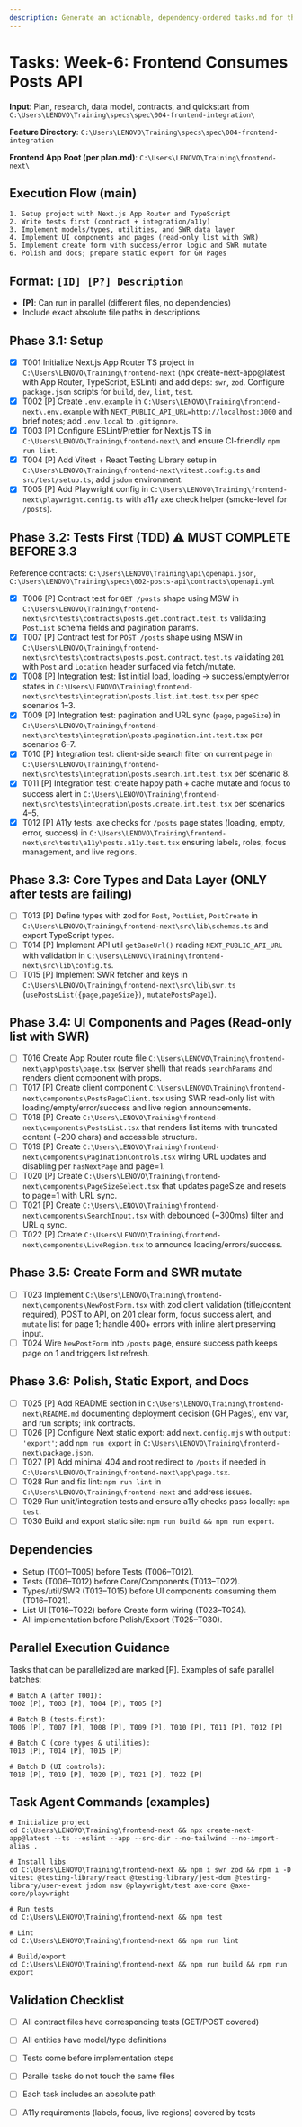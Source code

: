 ```yaml
---
description: Generate an actionable, dependency-ordered tasks.md for the feature based on available design artifacts.
---
```


# Tasks: Week-6: Frontend Consumes Posts API

**Input**: Plan, research, data model, contracts, and quickstart from `C:\Users\LENOVO\Training\specs\spec\004-frontend-integration\`

**Feature Directory**: `C:\Users\LENOVO\Training\specs\spec\004-frontend-integration`

**Frontend App Root (per plan.md)**: `C:\Users\LENOVO\Training\frontend-next\`

## Execution Flow (main)
```
1. Setup project with Next.js App Router and TypeScript
2. Write tests first (contract + integration/a11y)
3. Implement models/types, utilities, and SWR data layer
4. Implement UI components and pages (read-only list with SWR)
5. Implement create form with success/error logic and SWR mutate
6. Polish and docs; prepare static export for GH Pages
```

## Format: `[ID] [P?] Description`
- **[P]**: Can run in parallel (different files, no dependencies)
- Include exact absolute file paths in descriptions

## Phase 3.1: Setup
- [X] T001 Initialize Next.js App Router TS project in `C:\Users\LENOVO\Training\frontend-next` (npx create-next-app@latest with App Router, TypeScript, ESLint) and add deps: `swr`, `zod`. Configure `package.json` scripts for `build`, `dev`, `lint`, `test`.
- [X] T002 [P] Create `.env.example` in `C:\Users\LENOVO\Training\frontend-next\.env.example` with `NEXT_PUBLIC_API_URL=http://localhost:3000` and brief notes; add `.env.local` to `.gitignore`.
- [X] T003 [P] Configure ESLint/Prettier for Next.js TS in `C:\Users\LENOVO\Training\frontend-next\` and ensure CI-friendly `npm run lint`.
- [X] T004 [P] Add Vitest + React Testing Library setup in `C:\Users\LENOVO\Training\frontend-next\vitest.config.ts` and `src/test/setup.ts`; add `jsdom` environment.
- [X] T005 [P] Add Playwright config in `C:\Users\LENOVO\Training\frontend-next\playwright.config.ts` with a11y axe check helper (smoke-level for `/posts`).

## Phase 3.2: Tests First (TDD) ⚠️ MUST COMPLETE BEFORE 3.3
Reference contracts: `C:\Users\LENOVO\Training\api\openapi.json`, `C:\Users\LENOVO\Training\specs\002-posts-api\contracts\openapi.yml`

- [X] T006 [P] Contract test for `GET /posts` shape using MSW in `C:\Users\LENOVO\Training\frontend-next\src\tests\contracts\posts.get.contract.test.ts` validating `PostList` schema fields and pagination params.
- [X] T007 [P] Contract test for `POST /posts` shape using MSW in `C:\Users\LENOVO\Training\frontend-next\src\tests\contracts\posts.post.contract.test.ts` validating `201` with `Post` and `Location` header surfaced via fetch/mutate.
- [X] T008 [P] Integration test: list initial load, loading → success/empty/error states in `C:\Users\LENOVO\Training\frontend-next\src\tests\integration\posts.list.int.test.tsx` per spec scenarios 1–3.
- [X] T009 [P] Integration test: pagination and URL sync (`page`, `pageSize`) in `C:\Users\LENOVO\Training\frontend-next\src\tests\integration\posts.pagination.int.test.tsx` per scenarios 6–7.
- [X] T010 [P] Integration test: client-side search filter on current page in `C:\Users\LENOVO\Training\frontend-next\src\tests\integration\posts.search.int.test.tsx` per scenario 8.
- [X] T011 [P] Integration test: create happy path + cache mutate and focus to success alert in `C:\Users\LENOVO\Training\frontend-next\src\tests\integration\posts.create.int.test.tsx` per scenarios 4–5.
- [X] T012 [P] A11y tests: axe checks for `/posts` page states (loading, empty, error, success) in `C:\Users\LENOVO\Training\frontend-next\src\tests\a11y\posts.a11y.test.tsx` ensuring labels, roles, focus management, and live regions.

## Phase 3.3: Core Types and Data Layer (ONLY after tests are failing)
- [ ] T013 [P] Define types with zod for `Post`, `PostList`, `PostCreate` in `C:\Users\LENOVO\Training\frontend-next\src\lib\schemas.ts` and export TypeScript types.
- [ ] T014 [P] Implement API util `getBaseUrl()` reading `NEXT_PUBLIC_API_URL` with validation in `C:\Users\LENOVO\Training\frontend-next\src\lib\config.ts`.
- [ ] T015 [P] Implement SWR fetcher and keys in `C:\Users\LENOVO\Training\frontend-next\src\lib\swr.ts` (`usePostsList({page,pageSize})`, `mutatePostsPage1`).

## Phase 3.4: UI Components and Pages (Read-only list with SWR)
- [ ] T016 Create App Router route file `C:\Users\LENOVO\Training\frontend-next\app\posts\page.tsx` (server shell) that reads `searchParams` and renders client component with props.
- [ ] T017 [P] Create client component `C:\Users\LENOVO\Training\frontend-next\components\PostsPageClient.tsx` using SWR read-only list with loading/empty/error/success and live region announcements.
- [ ] T018 [P] Create `C:\Users\LENOVO\Training\frontend-next\components\PostsList.tsx` that renders list items with truncated content (~200 chars) and accessible structure.
- [ ] T019 [P] Create `C:\Users\LENOVO\Training\frontend-next\components\PaginationControls.tsx` wiring URL updates and disabling per `hasNextPage` and page=1.
- [ ] T020 [P] Create `C:\Users\LENOVO\Training\frontend-next\components\PageSizeSelect.tsx` that updates pageSize and resets to page=1 with URL sync.
- [ ] T021 [P] Create `C:\Users\LENOVO\Training\frontend-next\components\SearchInput.tsx` with debounced (~300ms) filter and URL `q` sync.
- [ ] T022 [P] Create `C:\Users\LENOVO\Training\frontend-next\components\LiveRegion.tsx` to announce loading/errors/success.

## Phase 3.5: Create Form and SWR mutate
- [ ] T023 Implement `C:\Users\LENOVO\Training\frontend-next\components\NewPostForm.tsx` with zod client validation (title/content required), POST to API, on 201 clear form, focus success alert, and `mutate` list for page 1; handle 400+ errors with inline alert preserving input.
- [ ] T024 Wire `NewPostForm` into `/posts` page, ensure success path keeps page on 1 and triggers list refresh.

## Phase 3.6: Polish, Static Export, and Docs
- [ ] T025 [P] Add README section in `C:\Users\LENOVO\Training\frontend-next\README.md` documenting deployment decision (GH Pages), env var, and run scripts; link contracts.
- [ ] T026 [P] Configure Next static export: add `next.config.mjs` with `output: 'export'`; add `npm run export` in `C:\Users\LENOVO\Training\frontend-next\package.json`.
- [ ] T027 [P] Add minimal 404 and root redirect to `/posts` if needed in `C:\Users\LENOVO\Training\frontend-next\app\page.tsx`.
- [ ] T028 Run and fix lint: `npm run lint` in `C:\Users\LENOVO\Training\frontend-next` and address issues.
- [ ] T029 Run unit/integration tests and ensure a11y checks pass locally: `npm test`.
- [ ] T030 Build and export static site: `npm run build && npm run export`.

## Dependencies
- Setup (T001–T005) before Tests (T006–T012).
- Tests (T006–T012) before Core/Components (T013–T022).
- Types/util/SWR (T013–T015) before UI components consuming them (T016–T021).
- List UI (T016–T022) before Create form wiring (T023–T024).
- All implementation before Polish/Export (T025–T030).

## Parallel Execution Guidance
Tasks that can be parallelized are marked [P]. Examples of safe parallel batches:

```
# Batch A (after T001):
T002 [P], T003 [P], T004 [P], T005 [P]

# Batch B (tests-first):
T006 [P], T007 [P], T008 [P], T009 [P], T010 [P], T011 [P], T012 [P]

# Batch C (core types & utilities):
T013 [P], T014 [P], T015 [P]

# Batch D (UI controls):
T018 [P], T019 [P], T020 [P], T021 [P], T022 [P]
```

## Task Agent Commands (examples)
```
# Initialize project
cd C:\Users\LENOVO\Training\frontend-next && npx create-next-app@latest --ts --eslint --app --src-dir --no-tailwind --no-import-alias .

# Install libs
cd C:\Users\LENOVO\Training\frontend-next && npm i swr zod && npm i -D vitest @testing-library/react @testing-library/jest-dom @testing-library/user-event jsdom msw @playwright/test axe-core @axe-core/playwright

# Run tests
cd C:\Users\LENOVO\Training\frontend-next && npm test

# Lint
cd C:\Users\LENOVO\Training\frontend-next && npm run lint

# Build/export
cd C:\Users\LENOVO\Training\frontend-next && npm run build && npm run export
```

## Validation Checklist
- [ ] All contract files have corresponding tests (GET/POST covered)
- [ ] All entities have model/type definitions
- [ ] Tests come before implementation steps
- [ ] Parallel tasks do not touch the same files
- [ ] Each task includes an absolute path
- [ ] A11y requirements (labels, focus, live regions) covered by tests


